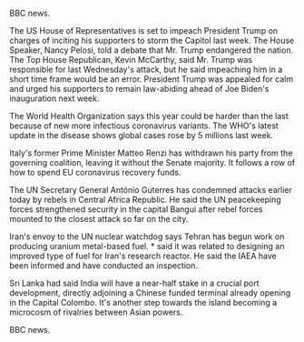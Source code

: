 BBC news.

The US House of Representatives is set to impeach President Trump on charges of inciting his supporters to storm the Capitol last week. The House Speaker, Nancy Pelosi, told a debate that Mr. Trump endangered the nation. The Top House Republican, Kevin McCarthy, said Mr. Trump was responsible for last Wednesday's attack, but he said impeaching him in a short time frame would be an error. President Trump was appealed for calm and urged his supporters to remain law-abiding ahead of Joe Biden's inauguration next week.

The World Health Organization says this year could be harder than the last because of new more infectious coronavirus variants. The WHO's latest update in the disease shows global cases rose by 5 millions last week.

Italy's former Prime Minister Matteo Renzi has withdrawn his party from the governing coalition, leaving it without the Senate majority. It follows a row of how to spend EU coronavirus recovery funds.

The UN Secretary General António Guterres has condemned attacks earlier today by rebels in Central Africa Republic. He said the UN peacekeeping forces strengthened security in the capital Bangui after rebel forces mounted to the closest attack so far on the city.

Iran's envoy to the UN nuclear watchdog says Tehran has begun work on producing uranium metal-based fuel. * said it was related to designing an improved type of fuel for Iran's research reactor. He said the IAEA have been informed and have conducted an inspection.

Sri Lanka had said India will have a near-half stake in a crucial port development, directly adjoining a Chinese funded terminal already opening in the Capital Colombo. It's another step towards the island becoming a microcosm of rivalries between Asian powers.

BBC news.
